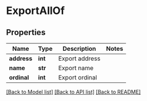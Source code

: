 # ExportAllOf

## Properties
Name | Type | Description | Notes
------------ | ------------- | ------------- | -------------
**address** | **int** | Export address | 
**name** | **str** | Export name | 
**ordinal** | **int** | Export ordinal | 

[[Back to Model list]](../README.md#documentation-for-models) [[Back to API list]](../README.md#documentation-for-api-endpoints) [[Back to README]](../README.md)


